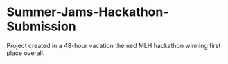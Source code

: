 # Summer-Jams-Hackathon-Submission
Project created in a 48-hour vacation themed MLH hackathon winning first place overall. 
